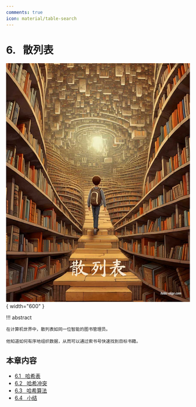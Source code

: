```yaml
---
comments: true
icon: material/table-search
---
```


# 6. &nbsp; 散列表

<div class="center-table" markdown>

![散列表](../assets/covers/chapter_hashing.jpg){ width="600" }

</div>

!!! abstract

    在计算机世界中，散列表如同一位智能的图书管理员。
    
    他知道如何有序地组织数据，从而可以通过索书号快速找到目标书籍。

## 本章内容

- [6.1 &nbsp; 哈希表](https://www.hello-algo.com/chapter_hashing/hash_map/)
- [6.2 &nbsp; 哈希冲突](https://www.hello-algo.com/chapter_hashing/hash_collision/)
- [6.3 &nbsp; 哈希算法](https://www.hello-algo.com/chapter_hashing/hash_algorithm/)
- [6.4 &nbsp; 小结](https://www.hello-algo.com/chapter_hashing/summary/)
